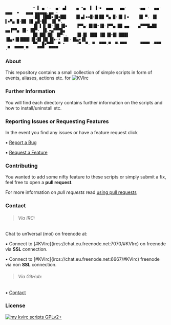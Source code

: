 ```
            • ▌ ▄ ·.  ▄· ▄▌    ▄ •▄  ▌ ▐·▪  ▄▄▄   ▄▄·     .▄▄ ·  ▄▄· ▄▄▄  ▪   ▄▄▄·▄▄▄▄▄.▄▄ · 
            ·██ ▐███▪▐█▪██▌    █▌▄▌▪▪█·█▌██ ▀▄ █·▐█ ▌▪    ▐█ ▀. ▐█ ▌▪▀▄ █·██ ▐█ ▄█•██  ▐█ ▀. 
            ▐█ ▌▐▌▐█·▐█▌▐█▪    ▐▀▀▄·▐█▐█•▐█·▐▀▀▄ ██ ▄▄    ▄▀▀▀█▄██ ▄▄▐▀▀▄ ▐█· ██▀· ▐█.▪▄▀▀▀█▄
            ██ ██▌▐█▌ ▐█▀·.    ▐█.█▌ ███ ▐█▌▐█•█▌▐███▌    ▐█▄▪▐█▐███▌▐█•█▌▐█▌▐█▪·• ▐█▌·▐█▄▪▐█
            ▀▀  █▪▀▀▀  ▀ •     ·▀  ▀. ▀  ▀▀▀.▀  ▀·▀▀▀      ▀▀▀▀ ·▀▀▀ .▀  ▀▀▀▀.▀    ▀▀▀  ▀▀▀▀ 
```

### About

This repository contains a small collection of simple scripts in form of events, aliases, actions etc. for ![KVIrc](https://github.com/kvirc/KVIrc)

### Further Information

You will find each directory contains further information on the scripts and how to install/uninstall etc.

### Reporting Issues or Requesting Features

In the event you find any issues or have a feature request click

:black_small_square: [Report a Bug](https://github.com/un1versal/my-kvirc-scripts/issues/new)  

:black_small_square: [Request a Feature](https://github.com/un1versal/my-kvirc-scripts/issues/new)

### Contributing

You wanted to add some nifty feature to these scripts or simply submit a fix, feel free to open a **pull request**.

For more information on *pull requests* read [using pull requests](https://help.github.com/articles/using-pull-requests/)

### Contact

>###### Via IRC:

Chat to un1versal (moi) on freenode at:   

:black_small_square: Connect to [#KVIrc]{ircs://chat.eu.freenode.net:7070/#KVIrc) on freenode via **SSL** connection.  

:black_small_square: Connect to [#KVIrc]{ircs://chat.eu.freenode.net:6667/#KVIrc) freenode via non **SSL** connection.  

>###### Via GitHub:

:black_small_square: [Contact](https://github.com/un1versal/my-kvirc-scripts/issues/new)

### License

[![my kvirc scripts GPLv2+](https://img.shields.io/badge/my_kvirc_scripts-GPLv2+-blue.svg)](LICENCE)
